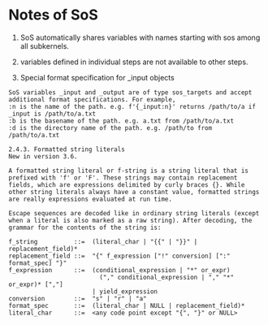 # Notes of SoS
1. SoS automatically shares variables with names starting with sos among all subkernels.

2. variables defined in individual steps are not available to other steps. 

3. Special format specification for _input objects
```
SoS variables _input and _output are of type sos_targets and accept additional format specifications. For example,
:n is the name of the path. e.g. f'{_input:n}' returns /path/to/a if _input is /path/to/a.txt
:b is the basename of the path. e.g. a.txt from /path/to/a.txt
:d is the directory name of the path. e.g. /path/to from /path/to/a.txt
```
```
2.4.3. Formatted string literals
New in version 3.6.

A formatted string literal or f-string is a string literal that is prefixed with 'f' or 'F'. These strings may contain replacement fields, which are expressions delimited by curly braces {}. While other string literals always have a constant value, formatted strings are really expressions evaluated at run time.

Escape sequences are decoded like in ordinary string literals (except when a literal is also marked as a raw string). After decoding, the grammar for the contents of the string is:

f_string          ::=  (literal_char | "{{" | "}}" | replacement_field)*
replacement_field ::=  "{" f_expression ["!" conversion] [":" format_spec] "}"
f_expression      ::=  (conditional_expression | "*" or_expr)
                         ("," conditional_expression | "," "*" or_expr)* [","]
                       | yield_expression
conversion        ::=  "s" | "r" | "a"
format_spec       ::=  (literal_char | NULL | replacement_field)*
literal_char      ::=  <any code point except "{", "}" or NULL>
```

